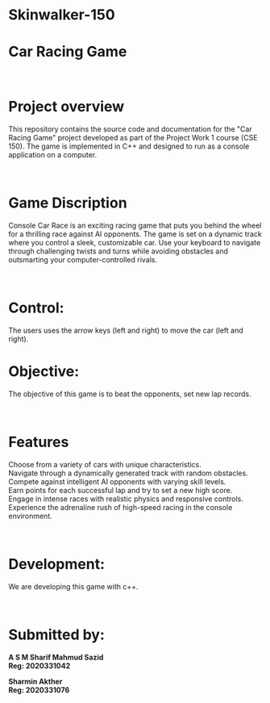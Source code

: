 # Skinwalker-150
<h1>Car Racing Game</h1>
<br/><h1>Project overview</h1>

This repository contains the source code and documentation for the "Car Racing Game" project developed as part of the Project Work 1 course (CSE 150). The game is implemented in C++ and designed to run as a console application on a computer.

<br/><h1>Game Discription</h1>
Console Car Race is an exciting racing game that puts you behind the wheel for a thrilling race against AI opponents. The game is set on a dynamic track where you control a sleek, customizable car. Use your keyboard to navigate through challenging twists and turns while avoiding obstacles and outsmarting your computer-controlled rivals.

<br/><h1>Control:</h1>
The users uses the arrow keys (left and right) to move the car (left and right).
<br/><h1>Objective:</h1> 
The objective of this game is to beat the opponents, set new lap records.

<br/><h1>Features</h1>
Choose from a variety of cars with unique characteristics.<br/>
Navigate through a dynamically generated track with random obstacles.<br/>
Compete against intelligent AI opponents with varying skill levels.<br/>
Earn points for each successful lap and try to set a new high score.<br/>
Engage in intense races with realistic physics and responsive controls.<br/>
Experience the adrenaline rush of high-speed racing in the console environment.<br/>

<br/><h1>Development:</h1> 
We are developing this game with c++.
 
<br/><h1>Submitted by:</h1>
<p><b>A S M Sharif Mahmud Sazid<br>
Reg: 2020331042</b></p>
<p><b>Sharmin Akther<br>
Reg: 2020331076</b></p>

